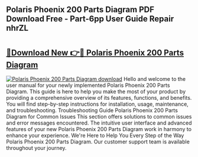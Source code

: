 ## Polaris Phoenix 200 Parts Diagram PDF Download Free - Part-6pp User Guide Repair nhrZL

# <h2><a href="http://dfiuyj.blite.top/?on=Polaris+Phoenix+200+Parts+Diagram">🔗Download New 👉🔴 Polaris Phoenix 200 Parts Diagram</a></h2>

[![Polaris Phoenix 200 Parts Diagram download](https://i.imgur.com/lujVjoI.png)](http://dfiuyj.blite.top/?on=Polaris+Phoenix+200+Parts+Diagram)
Hello and welcome to the user manual for your newly implemented Polaris Phoenix 200 Parts Diagram. This guide is here to help you make the most of your product by providing a comprehensive overview of its features, functions, and benefits. You will find step-by-step instructions for installation, usage, maintenance, and troubleshooting. Troubleshooting Guide Polaris Phoenix 200 Parts Diagram for Common Issues This section offers solutions to common issues and error messages encountered. The intuitive user interface and advanced features of your new Polaris Phoenix 200 Parts Diagram work in harmony to enhance your experience. We're Here to Help You Every Step of the Way Polaris Phoenix 200 Parts Diagram. Our customer support team is available throughout your journey.
